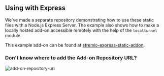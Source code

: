 


## Using with Express

We've made a separate repository demonstrating how to use these static files with a Node.js Express Server. The example also shows how to make a locally hosted add-on accessible remotely with the help of the `localtunnel` module.

This example add-on can be found at [stremio-express-static-addon](https://github.com/Stremio/stremio-express-static-addon).


### Don't know where to add the Add-on Repository URL?

![add-on-repository-url](https://user-images.githubusercontent.com/1777923/43146711-65a33ccc-8f6a-11e8-978e-4c69640e63e3.png)
